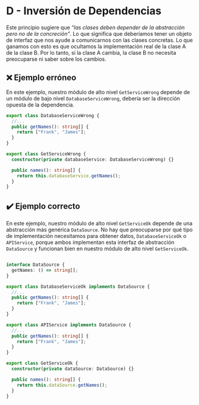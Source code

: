 # D - Inversión de Dependencias

Este principio sugiere que *“las clases deben depender de la abstracción pero no de la concreción”*. Lo que significa que deberíamos tener un objeto de interfaz que nos ayude a comunicarnos con las clases concretas. Lo que ganamos con esto es que ocultamos la implementación real de la clase A de la clase B. Por lo tanto, si la clase A cambia, la clase B no necesita preocuparse ni saber sobre los cambios.

## ❌ Ejemplo erróneo

En este ejemplo, nuestro módulo de alto nivel `GetServiceWrong` depende de un módulo de bajo nivel `DatabaseServiceWrong`, debería ser la dirección opuesta de la dependencia.

```ts
export class DatabaseServiceWrong {
  //...
  public getNames(): string[] {
    return ["Frank", "James"];
  }
}

export class GetServiceWrong {
  constructor(private databaseService: DatabaseServiceWrong) {}

  public names(): string[] {
    return this.databaseService.getNames();
  }
}
```

## ✔️ Ejemplo correcto

En este ejemplo, nuestro módulo de alto nivel `GetServiceOk` depende de una abstracción más genérica `DataSource`. No hay que preocuparse por qué tipo de implementación necesitamos para obtener datos, `DatabaseServiceOk` o `APIService`, porque ambos implementan esta interfaz de abstracción `DataSource` y funcionan bien en nuestro módulo de alto nivel `GetServiceOk`.

```ts

interface DataSource {
  getNames: () => string[];
}

export class DatabaseServiceOk implements DataSource {
  //...
  public getNames(): string[] {
    return ["Frank", "James"];
  }
}

export class APIService implements DataSource {
  //...
  public getNames(): string[] {
    return ["Frank", "James"];
  }
}

export class GetServiceOk {
  constructor(private dataSource: DataSource) {}

  public names(): string[] {
    return this.dataSource.getNames();
  }
}
```
